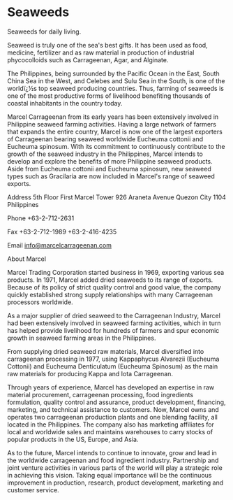 # Seaweeds
Seaweeds for daily living.

Seaweed is truly one of the sea's best gifts. It has been used as food, medicine, fertilizer and as raw material in production of industrial phycocolloids such as Carrageenan, Agar, and Alginate. 

The Philippines, being surrounded by the Pacific Ocean in the East, South China Sea in the West, and Celebes and Sulu Sea in the South, is one of the worldï¿½s top seaweed producing countries. Thus, farming of seaweeds is one of the most productive forms of livelihood benefiting thousands of coastal inhabitants in the country today. 

Marcel Carrageenan from its early years has been extensively involved in Philippine seaweed farming activities. Having a large network of farmers that expands the entire country, Marcel is now one of the largest exporters of Carrageenan bearing seaweed worldwide Eucheuma cottonii and Eucheuma spinosum. With its commitment to continuously contribute to the growth of the seaweed industry in the Philippines, Marcel intends to develop and explore the benefits of more Philippine seaweed products. Aside from Eucheuma cottonii and Eucheuma spinosum, new seaweed types such as Gracilaria are now included in Marcel's range of seaweed exports.

Address
5th Floor First Marcel Tower
926 Araneta Avenue
Quezon City 1104
Philippines

Phone
+63-2-712-2631

Fax
+63-2-712-1989
+63-2-416-4235

Email
info@marcelcarrageenan.com

About Marcel

Marcel Trading Corporation started business in 1969, exporting various sea products. In 1971, Marcel added dried seaweeds to its range of exports. Because of its policy of strict quality control and good value, the company quickly established strong supply relationships with many Carrageenan processors worldwide.

As a major supplier of dried seaweed to the Carrageenan Industry, Marcel had been extensively involved in seaweed farming activities, which in turn has helped provide livelihood for hundreds of farmers and spur economic growth in seaweed farming areas in the Philippines. 

From supplying dried seaweed raw materials, Marcel diversified into carrageenan processing in 1977, using Kappaphycus Alvarezii (Eucheuma Cottonii) and Eucheuma Denticulatum (Eucheuma Spinosum) as the main raw materials for producing Kappa and Iota Carrageenan. 

Through years of experience, Marcel has developed an expertise in raw material procurement, carrageenan processing, food ingredients formulation, quality control and assurance, product development, financing, marketing, and technical assistance to customers. Now, Marcel owns and operates two carrageenan production plants and one blending facility, all located in the Philippines. The company also has marketing affiliates for local and worldwide sales and maintains warehouses to carry stocks of popular products in the US, Europe, and Asia. 

As to the future, Marcel intends to continue to innovate, grow and lead in the worldwide carrageenan and food ingredient industry. Partnership and joint venture activities in various parts of the world will play a strategic role in achieving this vision. Taking equal importance will be the continuous improvement in production, research, product development, marketing and customer service.
